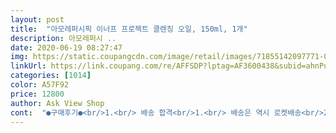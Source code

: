 ```yaml
---
layout: post 
title:  "아모레퍼시픽 이너프 프로젝트 클렌징 오일, 150ml, 1개" 
description: 아모레퍼시 ..
date: 2020-06-19 08:27:47 
img: https://static.coupangcdn.com/image/retail/images/71855142097771-06b643ef-180d-4b21-83e3-1f0d83fb1836.jpg 
linkUrl: https://link.coupang.com/re/AFFSDP?lptag=AF3600438&subid=ahnPublicAsk&pageKey=1593449934&itemId=2722406103&vendorItemId=70712625070&traceid=V0-113-8f348884f765acf2 
categories: [1014] 
color: A57F92 
price: 12800 
author: Ask View Shop 
cont:  "●구매후기●<br/>1.<br/> 배송 합격<br/>1.<br/> 배송은 역시 로켓배송<br/>2.<br/> 향 합격<br/>2.<br/> 향은 살짝 숲 향기가 은은하게 나는 향으로 뭔가 건강하고 깨끗한 느낌이어서 좋았습니다.<br/><br/>3.<br/> 오일 잔여감 이건 진짜! 최고<br/>3.<br/> 오일 잔여감 합격<br/>4.<br/> 수건으로 닦아도 촉촉한 수분감이 잘 느껴지는 제품이었습니다.<br/><br/>4.<br/> 수분감 합격<br/>개인적으로 클렌징제품으로 오일을 선호해요.<br/> 아주옛날 dhc부터 슈에무라, 설화수, 홈쇼핑 오일 등 참 많은 오일을 썼죠.<br/> 그러다 클렌징토너 붐에 합류하여 클렌징토너를 썼는데 뭔가 부족한 느낌이 채워지지 않아 다시 오일로 넘어가기로 했습니다.<br/> 게다가 클렌징토너는 화장솜으로 쓱쓱 닦아내는 행위(?)가 왠지 모공에 안좋을것 같기도 했고요.<br/> 무튼.<br/>.<br/> 어떤 오일로 갈까 하다가 제일 만족도가 높았던 설화수를 떠올리면서 서치하는데 이너프 프로젝트 클렌징오일을 발견했어요.<br/> 설화수와 같은 아모레라 믿고 써봤는데 왠일! 너무 좋아요!!! 묵직한 설화수랑은 또다른류의 좋음입니다.<br/><br/>다시 클렌징오일로 돌아왔는데 좋은제품 만나서 너무 너무 좋네요<br/>다양한 제형이 많지만 다 써봐도 세정력은 오일이 제일 좋아서 오일만 고집하거든요  그러다 사용하던 클렌징 오일이 너무 무겁게 느껴져서 바꿔보려고 서치하다가 구입하게 된 제품이에요.<br/> 클렌징 오일이 원래 이렇게 가볍고 산뜻한거였나 싶을 정도로 만족해요.<br/> 가격이 착해서 부담없으니까 일단 써보고 안맞으면 친구나 줘야지했는데, 앞으로 계속 이너프 프로젝트만 사용하게 될 거 같아요 !<br/>로켓배송으로 구매하여 바로 사용해본 결과<br/>빠른 배송으로 퇴근하고 새로 산 제품으로 화장을 지울수있었습니다.<br/><br/>오일 잔여감이 하나도 느껴지지않는... <br/>.<br/> 진짜... <br/>.<br/>.<br/> 오일이 좋은데 쓰면 잔여감이 남아있는 것 같아서 유목민 생활했는데 이건 그 오일 특유의 미끌거림 느껴지지않는 제품이었습니다.<br/><br/>왜 샀는가?<br/>일단 너무 산뜻하고요, 부드럽게 롤링되어 마사지 되는 느낌이 좋습니다.<br/> 향도 좋아요.<br/> 자극적이지 않고 은은해요.<br/> 딱 제가 원하는 수준입니다.<br/> ^^<br/>일요일 오후쯤 시켰는데 월요일 오후 5시에 도착하는 빠른 배송 역시는 역시였습니다.<br/><br/>재구매의사 너무나도 있는 제품<br/>클렌징오일 유목민입니다.<br/> 맘에 드는 오일이 없어 쿠팡을 배회하던 중 처음보는 심플한 외관이 맘에 드는 오일을 발견 하였는데 그것이 이 클렌징 오일이었습니다.<br/><br/>1.<br/> 배송 합격<br/>1.<br/> 배송은 역시 로켓배송<br/>2.<br/> 향 합격<br/>2.<br/> 향은 살짝 숲 향기가 은은하게 나는 향으로 뭔가 건강하고 깨끗한 느낌이어서 좋았습니다.<br/><br/>3.<br/> 오일 잔여감 이건 진짜! 최고<br/>3.<br/> 오일 잔여감 합격<br/>4.<br/> 수건으로 닦아도 촉촉한 수분감이 잘 느껴지는 제품이었습니다.<br/><br/>4.<br/> 수분감 합격<br/>개인적으로 클렌징제품으로 오일을 선호해요.<br/> 아주옛날 dhc부터 슈에무라, 설화수, 홈쇼핑 오일 등 참 많은 오일을 썼죠.<br/> 그러다 클렌징토너 붐에 합류하여 클렌징토너를 썼는데 뭔가 부족한 느낌이 채워지지 않아 다시 오일로 넘어가기로 했습니다.<br/> 게다가 클렌징토너는 화장솜으로 쓱쓱 닦아내는 행위(?)가 왠지 모공에 안좋을것 같기도 했고요.<br/> 무튼.<br/>.<br/> 어떤 오일로 갈까 하다가 제일 만족도가 높았던 설화수를 떠올리면서 서치하는데 이너프 프로젝트 클렌징오일을 발견했어요.<br/> 설화수와 같은 아모레라 믿고 써봤는데 왠일! 너무 좋아요!!! 묵직한 설화수랑은 또다른류의 좋음입니다.<br/><br/>다시 클렌징오일로 돌아왔는데 좋은제품 만나서 너무 너무 좋네요<br/>다양한 제형이 많지만 다 써봐도 세정력은 오일이 제일 좋아서 오일만 고집하거든요  그러다 사용하던 클렌징 오일이 너무 무겁게 느껴져서 바꿔보려고 서치하다가 구입하게 된 제품이에요.<br/> 클렌징 오일이 원래 이렇게 가볍고 산뜻한거였나 싶을 정도로 만족해요.<br/> 가격이 착해서 부담없으니까 일단 써보고 안맞으면 친구나 줘야지했는데, 앞으로 계속 이너프 프로젝트만 사용하게 될 거 같아요 !<br/>로켓배송으로 구매하여 바로 사용해본 결과<br/>빠른 배송으로 퇴근하고 새로 산 제품으로 화장을 지울수있었습니다.<br/><br/>오일 잔여감이 하나도 느껴지지않는... <br/>.<br/> 진짜... <br/>.<br/>.<br/> 오일이 좋은데 쓰면 잔여감이 남아있는 것 같아서 유목민 생활했는데 이건 그 오일 특유의 미끌거림 느껴지지않는 제품이었습니다.<br/><br/>왜 샀는가?<br/>일단 너무 산뜻하고요, 부드럽게 롤링되어 마사지 되는 느낌이 좋습니다.<br/> 향도 좋아요.<br/> 자극적이지 않고 은은해요.<br/> 딱 제가 원하는 수준입니다.<br/> ^^<br/>일요일 오후쯤 시켰는데 월요일 오후 5시에 도착하는 빠른 배송 역시는 역시였습니다.<br/><br/>재구매의사 너무나도 있는 제품<br/>클렌징오일 유목민입니다.<br/> 맘에 드는 오일이 없어 쿠팡을 배회하던 중 처음보는 심플한 외관이 맘에 드는 오일을 발견 하였는데 그것이 이 클렌징 오일이었습니다.<br/><br/>" 
---
```

